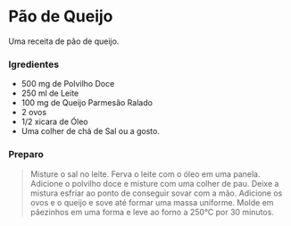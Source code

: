 # Pão de Queijo

Uma receita de pão de queijo.

### Igredientes

* 500 mg de Polvilho Doce
* 250 ml de Leite
* 100 mg de Queijo Parmesão Ralado
* 2 ovos
* 1/2 xicara de Óleo
* Uma colher de chá de Sal ou a gosto.

### Preparo

> Misture o sal no leite. Ferva o leite com o óleo em uma panela. Adicione o polvilho doce e misture com uma colher de pau. Deixe a mistura esfriar ao ponto de conseguir sovar com a mão. Adicione os ovos e o queijo e sove até formar uma massa uniforme. Molde em pãezinhos em uma forma e leve ao forno a 250°C por 30 minutos.